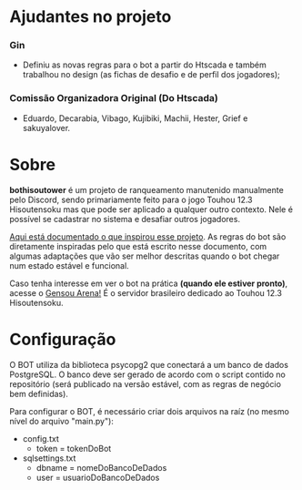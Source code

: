 # Ajudantes no projeto

### Gin
- Definiu as novas regras para o bot a partir do Htscada e também trabalhou no design (as fichas de desafio e de perfil dos jogadores);

### Comissão Organizadora Original (Do Htscada)
- Eduardo, Decarabia, Vibago, Kujibiki, Machii, Hester, Grief e sakuyalover.


# Sobre


**bothisoutower** é um projeto de ranqueamento manutenido manualmente pelo Discord, sendo primariamente feito para o jogo Touhou 12.3 Hisoutensoku mas que pode ser aplicado a qualquer outro contexto. Nele é possível se cadastrar no sistema e desafiar outros jogadores.

[Aqui está documentado o que inspirou esse projeto](https://sites.google.com/site/gensouarena/home/competi%C3%A7%C3%B5es/htscada?authuser=0). As regras do bot são diretamente inspiradas pelo que está escrito nesse documento, com algumas adaptações que vão ser melhor descritas quando o bot chegar num estado estável e funcional.

Caso tenha interesse em ver o bot na prática **(quando ele estiver pronto)**, acesse o [Gensou Arena!](https://discord.gg/eKHfY6T) É o servidor brasileiro dedicado ao Touhou 12.3 Hisoutensoku.

# Configuração


O BOT utiliza da biblioteca psycopg2 que conectará a um banco de dados PostgreSQL. O banco deve ser gerado de acordo com o script contido no repositório (será publicado na versão estável, com as regras de negócio bem definidas).

Para configurar o BOT, é necessário criar dois arquivos na raíz (no mesmo nível do arquivo "main.py"):
- config.txt
	- token = tokenDoBot
- sqlsettings.txt
	- dbname = nomeDoBancoDeDados
	- user = usuarioDoBancoDeDados


